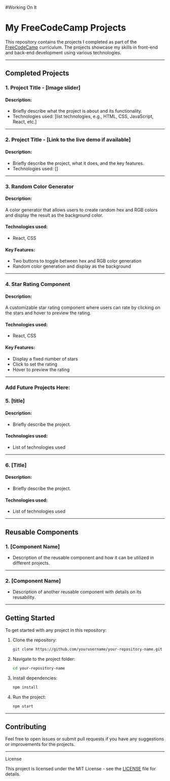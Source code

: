 
#Working On It




# My FreeCodeCamp Projects

This repository contains the projects I completed as part of the [FreeCodeCamp](https://www.freecodecamp.org/) curriculum. The projects showcase my skills in front-end and back-end development using various technologies.

---

## Completed Projects

### 1. Project Title - [Image slider]
#### Description:
- Briefly describe what the project is about and its functionality.
- Technologies used: [list technologies, e.g., HTML, CSS, JavaScript, React, etc.]

---

### 2. Project Title - [Link to the live demo if available]
#### Description:
- Briefly describe the project, what it does, and the key features.
- Technologies used: []

---

### 3. Random Color Generator

#### Description:
A color generator that allows users to create random hex and RGB colors and display the result as the background color.

#### Technologies used:
- React, CSS

#### Key Features:
- Two buttons to toggle between hex and RGB color generation
- Random color generation and display as the background

---

### 4. Star Rating Component

#### Description:
A customizable star rating component where users can rate by clicking on the stars and hover to preview the rating.

#### Technologies used:
- React, CSS

#### Key Features:
- Display a fixed number of stars
- Click to set the rating
- Hover to preview the rating

---

### Add Future Projects Here:

### 5. [title]
#### Description:
- Briefly describe the project.
#### Technologies used:
- List of technologies used
---

### 6. [Title]
#### Description:
- Briefly describe the project.
#### Technologies used:
- List of technologies used
---

## Reusable Components

### 1. [Component Name]
- Description of the reusable component and how it can be utilized in different projects.

---

### 2. [Component Name]
- Description of another reusable component with details on its reusability.

---

## Getting Started

To get started with any project in this repository:

1. Clone the repository:
    ```bash
    git clone https://github.com/yourusername/your-repository-name.git
    ```
2. Navigate to the project folder:
    ```bash
    cd your-repository-name
    ```
3. Install dependencies:
    ```bash
    npm install
    ```
4. Run the project:
    ```bash
    npm start
    ```

---

 ## Contributing

Feel free to open issues or submit pull requests if you have any suggestions or improvements for the projects.

---

License

This project is licensed under the MIT License - see the [LICENSE](LICENSE) file for details.

